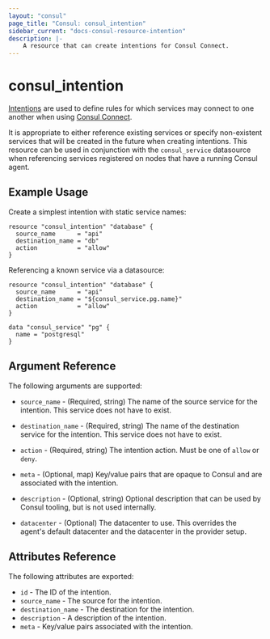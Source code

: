 ```yaml
---
layout: "consul"
page_title: "Consul: consul_intention"
sidebar_current: "docs-consul-resource-intention"
description: |-
    A resource that can create intentions for Consul Connect.
---
```


# consul_intention

[Intentions](https://www.consul.io/docs/connect/intentions.html) are used to define
rules for which services may connect to one another when using [Consul Connect](https://www.consul.io/docs/connect/index.html).

It is appropriate to either reference existing services or specify non-existent services
that will be created in the future when creating intentions. This resource can be used
in conjunction with the `consul_service` datasource when referencing services
registered on nodes that have a running Consul agent.

## Example Usage

Create a simplest intention with static service names:

```hcl
resource "consul_intention" "database" {
  source_name      = "api"
  destination_name = "db"
  action           = "allow"
}
```

Referencing a known service via a datasource:

```hcl
resource "consul_intention" "database" {
  source_name      = "api"
  destination_name = "${consul_service.pg.name}"
  action           = "allow"
}

data "consul_service" "pg" {
  name = "postgresql"
}
```

## Argument Reference

The following arguments are supported:

* `source_name` - (Required, string) The name of the source service for the intention. This
service does not have to exist.

* `destination_name` - (Required, string) The name of the destination service for the intention. This
service does not have to exist.

* `action` - (Required, string) The intention action. Must be one of `allow` or `deny`.

* `meta` - (Optional, map) Key/value pairs that are opaque to Consul and are associated
with the intention.

* `description` - (Optional, string) Optional description that can be used by Consul
tooling, but is not used internally.

* `datacenter` - (Optional) The datacenter to use. This overrides the
  agent's default datacenter and the datacenter in the provider setup.

## Attributes Reference

The following attributes are exported:

* `id` - The ID of the intention.
* `source_name` - The source for the intention.
* `destination_name` - The destination for the intention.
* `description` - A description of the intention.
* `meta` - Key/value pairs associated with the intention.
